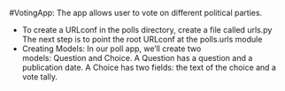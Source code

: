 #VotingApp:
The app allows user to vote on different political parties. 


- To create a URLconf in the polls directory, create a file called urls.py
The next step is to point the root URLconf at the polls.urls module
- Creating Models: In our poll app, we’ll create two models: Question and Choice. A Question has a question and a publication date. A Choice has two fields: the text of the choice and a vote tally.
